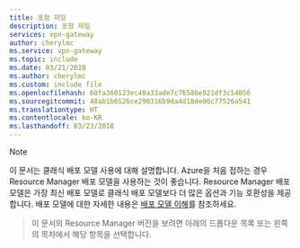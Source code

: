 ```yaml
---
title: 포함 파일
description: 포함 파일
services: vpn-gateway
author: cherylmc
ms.service: vpn-gateway
ms.topic: include
ms.date: 03/21/2018
ms.author: cherylmc
ms.custom: include file
ms.openlocfilehash: 60fa360123ec40a33ade7c76586e921df3c54056
ms.sourcegitcommit: 48ab1b6526ce290316b9da4d18de00c77526a541
ms.translationtype: HT
ms.contentlocale: ko-KR
ms.lasthandoff: 03/23/2018
---
```

> [!NOTE]
> 이 문서는 클래식 배포 모델 사용에 대해 설명합니다. Azure을 처음 접하는 경우 Resource Manager 배포 모델을 사용하는 것이 좋습니다. Resource Manager 배포 모델은 가장 최신 배포 모델로 클래식 배포 모델보다 더 많은 옵션과 기능 호환성을 제공합니다. 배포 모델에 대한 자세한 내용은 [배포 모델 이해](../articles/resource-manager-deployment-model.md)를 참조하세요.

> 이 문서의 Resource Manager 버전을 보려면 아래의 드롭다운 목록 또는 왼쪽의 목차에서 해당 항목을 선택합니다.
>
>
